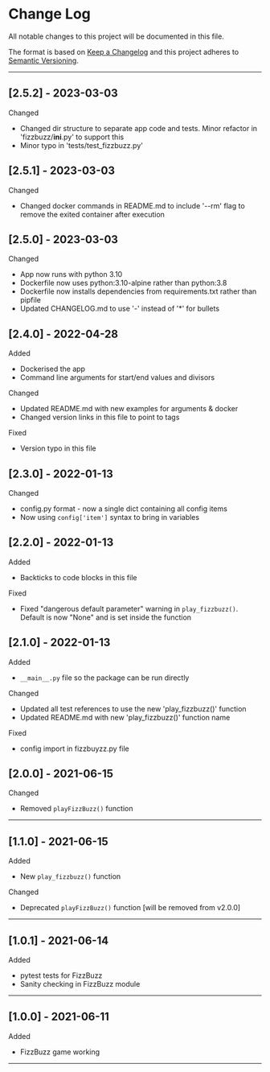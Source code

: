 <!-- omit in toc -->
# Change Log

All notable changes to this project will be documented in this file.

The format is based on [Keep a Changelog](https://keepachangelog.com/en/1.0.0/) and this project adheres to [Semantic Versioning](https://semver.org/).

---

## [2.5.2] - 2023-03-03

Changed

- Changed dir structure to separate app code and tests. Minor refactor in 'fizzbuzz/__ini__.py' to support this
- Minor typo in 'tests/test_fizzbuzz.py'

## [2.5.1] - 2023-03-03

Changed

- Changed docker commands in README.md to include '--rm' flag to remove the exited container after execution

## [2.5.0] - 2023-03-03

Changed

- App now runs with python 3.10
- Dockerfile now uses python:3.10-alpine rather than python:3.8
- Dockerfile now installs dependencies from requirements.txt rather than pipfile
- Updated CHANGELOG.md to use '-' instead of '*' for bullets

## [2.4.0] - 2022-04-28

Added

* Dockerised the app
* Command line arguments for start/end values and divisors

Changed

* Updated README.md with new examples for arguments & docker
* Changed version links in this file to point to tags

Fixed

* Version typo in this file

## [2.3.0] - 2022-01-13

Changed

* config.py format - now a single dict containing all config items
* Now using ```config['item']``` syntax to bring in variables

## [2.2.0] - 2022-01-13

Added

* Backticks to code blocks in this file

Fixed

* Fixed "dangerous default parameter" warning in ```play_fizzbuzz()```. Default is now "None" and is set inside the function

## [2.1.0] - 2022-01-13

Added

* ```__main__.py``` file so the package can be run directly

Changed

* Updated all test references to use the new 'play_fizzbuzz()' function
* Updated README.md with new 'play_fizzbuzz()' function name

Fixed

* config import in fizzbuyzz.py file

## [2.0.0] - 2021-06-15

Changed

* Removed ```playFizzBuzz()``` function

---

## [1.1.0] - 2021-06-15

Added

* New ```play_fizzbuzz()``` function

Changed

* Deprecated ```playFizzBuzz()``` function [will be removed from v2.0.0]

---

## [1.0.1] - 2021-06-14

Added

* pytest tests for FizzBuzz
* Sanity checking in FizzBuzz module

---

## [1.0.0] - 2021-06-11

Added

* FizzBuzz game working

---
